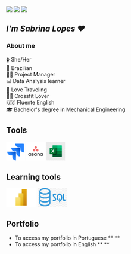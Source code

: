 
<!---
saalopesz/saalopesz is a ✨ special ✨ repository because its `README.md` (this file) appears on your GitHub profile.
You can click the Preview link to take a look at your changes.
--->
<div align="left">
  <a href="https://www.linkedin.com/in/sabrinalopesr" target="_blank"><img src="https://img.shields.io/badge/-LinkedIn-%230077B5?style=for-the-badge&logo=linkedin&logoColor=white" target="_blank"></a> 
  <a href="mailto:saalopes15@gmail.com"><img src="https://img.shields.io/badge/-Gmail-%23333?style=for-the-badge&logo=gmail&logoColor=white" target="_blank"></a>
  <a href="https://medium.com/@saalopes15"><img src="https://img.shields.io/badge/Medium-12100E?style=for-the-badge&logo=medium&logoColor=white" target="_blank"></a>
</div>

## _I'm Sabrina Lopes ❤️_

### About me

🚺 She/Her <br>
🏡 Brazilian<br>
👩‍💻 Project Manager<br>
📊 Data Analysis learner <br>
🛫 Love Traveling <br>
🏋️‍♀️ Crossfit Lover <br>
🇺🇸 Fluente English<br>
🎓 Bachelor's degree in Mechanical Engineering<br>

## Tools

<div>
      <img src="https://github.com/saalopesz/saalopesz/blob/main/jira-1.svg" [alt="JIRA"] height="50" width="50" />
      <img src="https://github.com/saalopesz/saalopesz/blob/main/asana-logo-1200x1200.png" alt="Asana" height="50" width="50"  />
      <img src="https://github.com/saalopesz/saalopesz/blob/main/Logo-Microsoft-Excel-Png.webp" alt="Excel" height="50" width="50"  />


      
</div>

## Learning tools
<div>
      <img src="https://github.com/saalopesz/saalopesz/blob/main/Microsoft-Power-BI-Logo-2020.jpg" alt="SQLServer" height="50" width="80"  />
      <img src="https://github.com/saalopesz/saalopesz/blob/main/kisspng-microsoft-sql-server-mysql-database-logo-5b098c6ebad6d7.7316225815273524307653.jpg" height="50" width="80"  />
      
  
  <!--- <a target="_blank" href="https://icons8.com/icon/F4uMFPZgS0gt/anaconda">Anaconda</a> icon by <a target="_blank" href="https://icons8.com">Icons8</a>
  <a target="_blank" href="https://icons8.com/icon/J0SgMWzAxqFj/jupyter">Jupyter</a> icon by <a target="_blank" href="https://icons8.com">Icons8</a> --->
</div>
 

## Portfolio
* To access my portfolio in Portuguese ** **
* To access my portfolio in English ** **
